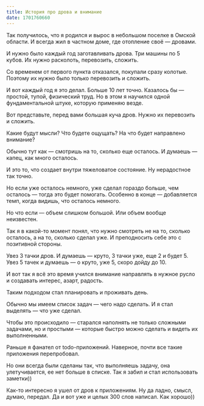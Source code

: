 ```yaml
---
title: История про дрова и внимание
date: 1701760660
---
```


Так получилось, что я родился и вырос в небольшом поселке в Омской области. И всегда жил в частном доме, где отопление своё — дровами.

И нужно было каждый год заготавливать дрова. Три машины по 5 кубов. Их нужно расколоть, перевозить, сложить.

Со временем от первого пункта отказался, покупали сразу колотые. Поэтому их нужно было только перевозить и сложить.

И вот каждый год я это делал. Больше 10 лет точно. Казалось бы — простой, тупой, физический труд. Но в этом я научился одной фундаментальной штуке, которую применяю везде.

Вот представьте, перед вами большая куча дров. Нужно их перевозить и сложить. 

Какие будут мысли? Что будете ощущать? На что будет направлено внимание?

Обычно тут как — смотришь на то, сколько еще осталось. И думаешь — капец, как много осталось.

И это то, что создает внутри тяжеловатое состояние. Ну нерадостное так точно.

Но если уже осталось немного, уже сделал гораздо больше, чем осталось — тогда это будет помогать. Особенно в конце — добавляется темп, когда видишь, что осталось немного.

Но что если — объем слишком большой. Или объем вообще неизвестен.

Так я в какой-то момент понял, что нужно смотреть не на то, сколько осталось, а на то, сколько сделал уже. И преподносить себе это с позитивной стороны. 

Увез 3 тачки дров. И думаешь — круто, 3 тачки уже, еще 2 и будет 5. Увез 5 тачек и думаешь — о круто, уже 5, скоро дойду до 10.

И вот так я всё это время учился внимание направлять в нужное русло и создавать интерес, азарт, радость.

Таким подходом стал планировать и проживать день. 

Обычно мы имеем список задач — чего надо сделать. И я стал выделять — что уже сделал.

Чтобы это происходило — старался наполнять не только сложными задачами, но и простыми — которые быстро можно сделать и видеть их выполненными. 

Раньше я фанател от todo-приложений. Наверное, почти все такие приложения перепробовал. 

Но они всегда были сделаны так, что выполняешь задачу, она улетучивается, ее нет больше в списке. Так я забил и стал использовать заметки))

Как-то интересно я ушел от дров к приложениям. Ну да ладно, смысл, думаю, передал. Да и вот уже и целых 300 слов написал. Как хорошо))

